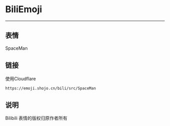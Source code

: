 # BiliEmoji
---
## 表情
SpaceMan
## 链接
使用Cloudflare
```
https://emoji.shojo.cn/bili/src/SpaceMan
```
## 说明
Bilibili 表情的版权归原作者所有
